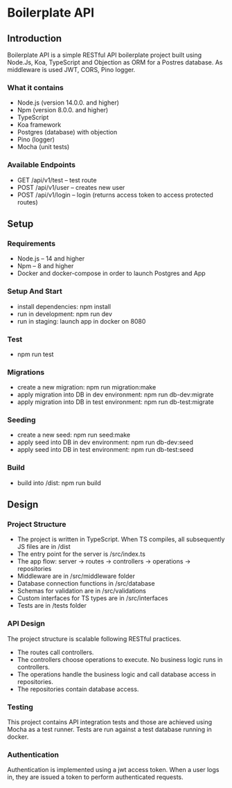 # Boilerplate API

## Introduction

Boilerplate API is a simple RESTful API boilerplate project built using Node.Js, Koa, TypeScript and Objection as ORM for a Postres database. As middleware is used JWT, CORS, Pino logger.

### What it contains

* Node.js (version 14.0.0. and higher)
* Npm (version 8.0.0. and higher)
* TypeScript 
* Koa framework
* Postgres (database) with objection
* Pino (logger)
* Mocha (unit tests)

### Available Endpoints

* GET /api/v1/test – test route
* POST /api/v1/user – creates new user
* POST /api/v1/login – login (returns access token to access protected routes)

## Setup

### Requirements

* Node.js – 14 and higher
* Npm – 8 and higher
* Docker and docker-compose in order to launch Postgres and App 

### Setup And Start

* install dependencies: npm install
* run in development: npm run dev
* run in staging: launch app in docker on 8080

### Test

* npm run test

### Migrations

* create a new migration: npm run migration:make
* apply migration into DB in dev environment: npm run db-dev:migrate
* apply migration into DB in test environment: npm run db-test:migrate

### Seeding

* create a new seed: npm run seed:make
* apply seed into DB in dev environment: npm run db-dev:seed
* apply seed into DB in test environment: npm run db-test:seed

### Build

* build into /dist: npm run build


## Design

### Project Structure

* The project is written in TypeScript. When TS compiles, all subsequently JS files are in /dist
* The entry point for the server is /src/index.ts
* The app flow: server -> routes -> controllers -> operations -> repositories
* Middleware are in /src/middleware folder
* Database connection functions in /src/database
* Schemas for validation are in /src/validations
* Custom interfaces for TS types are in /src/interfaces
* Tests are in /tests folder

### API Design

The project structure is scalable following RESTful practices.

* The routes call controllers.
* The controllers choose operations to execute. No business logic runs in controllers.
* The operations handle the business logic and call database access in repositories.
* The repositories contain database access.

### Testing

This project contains API integration tests and those are achieved using Mocha as a test runner.
Tests are run against a test database running in docker.

### Authentication

Authentication is implemented using a jwt access token. When a user logs in, they are issued a token to perform authenticated requests.
